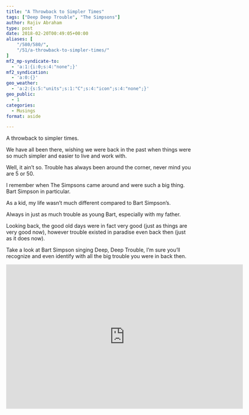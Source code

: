 ```yaml
---
title: "A Throwback to Simpler Times"
tags: ["Deep Deep Trouble", "The Simpsons"]
author: Rajiv Abraham
type: post
date: 2018-02-20T00:49:05+00:00
aliases: [
    "/580/580/",
    "/51/a-throwback-to-simpler-times/"
]
mf2_mp-syndicate-to:
  - 'a:1:{i:0;s:4:"none";}'
mf2_syndication:
  - 'a:0:{}'
geo_weather:
  - 'a:2:{s:5:"units";s:1:"C";s:4:"icon";s:4:"none";}'
geo_public:
  - 1
categories:
  - Musings
format: aside

---
```

<p style="text-align: left;">
  A throwback to simpler times.
</p>

<p style="text-align: left;">
  We have all been there, wishing we were back in the past when things were so much simpler and easier to live and work with.
</p>

<p style="text-align: left;">
  Well, it ain&#8217;t so. Trouble has always been around the corner, never mind you are 5 or 50.
</p>

<p style="text-align: left;">
  I remember when The Simpsons came around and were such a big thing. Bart Simpson in particular.
</p>

<p style="text-align: left;">
  As a kid, my life wasn&#8217;t much different compared to Bart Simpson&#8217;s.
</p>

<p style="text-align: left;">
  Always in just as much trouble as young Bart, especially with my father.
</p>

<p style="text-align: left;">
  Looking back, the good old days were in fact very good (just as things are very good now), however trouble existed in paradise even back then (just as it does now).
</p>

<p style="text-align: left;">
  Take a look at Bart Simpson singing Deep, Deep Trouble, I&#8217;m sure you&#8217;ll recognize and even identify with all the big trouble you were in back then.
</p>

<p style="text-align: left;">
  <span class="embed-youtube" style="text-align:center; display: block;"><iframe class='youtube-player' type='text/html' width='640' height='390' src='https://www.youtube.com/embed/MVusSqEzVHY?version=3&#038;rel=1&#038;fs=1&#038;autohide=2&#038;showsearch=0&#038;showinfo=1&#038;iv_load_policy=1&#038;wmode=transparent' allowfullscreen='true' style='border:0;'></iframe></span>
</p>